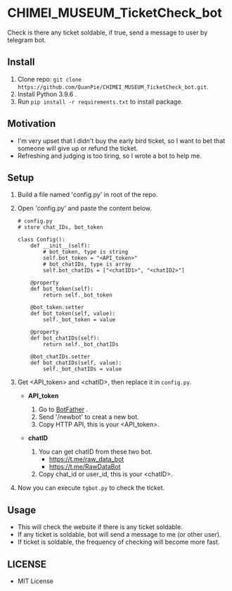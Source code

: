 # CHIMEI_MUSEUM_TicketCheck_bot
Check is there any ticket soldable, if true, send a message to user by telegram bot.
## Install
1. Clone repo: `git clone https://github.com/QuanPie/CHIMEI_MUSEUM_TicketCheck_bot.git`.
2. Install Python 3.9.6 .
3. Run `pip install -r requirements.txt` to install package.
## Motivation
- I'm very upset that I didn't buy the early bird ticket, so I want to bet that someone will give up or refund the ticket.
- Refreshing and judging is too tiring, so I wrote a bot to help me.
## Setup
1. Build a file named 'config.py' in root of the repo.
2. Open 'config.py' and paste the content below.
    ```
    # config.py
    # store chat_IDs, bot_token

    class Config():
        def __init__(self):
            # bot_token, type is string
            self.bot_token = "<API_token>"
            # bot_chatIDs, type is array
            self.bot_chatIDs = ["<chatID1>", "<chatID2>"]

        @property
        def bot_token(self):
            return self._bot_token

        @bot_token.setter
        def bot_token(self, value):
            self._bot_token = value

        @property
        def bot_chatIDs(self):
            return self._bot_chatIDs

        @bot_chatIDs.setter
        def bot_chatIDs(self, value):
            self._bot_chatIDs = value
    ```
3. Get \<API_token> and \<chatID>, then replace it in `config.py`.
    -  **API_token**
        1. Go to [BotFather]('https://t.me/BotFather') .
        2. Send '/newbot' to creat a new bot.
        3. Copy HTTP API, this is your \<API_token>.

    -  **chatID**
        1. You can get chatID from these two bot.
            - https://t.me/raw_data_bot
            - https://t.me/RawDataBot
        2. Copy chat_id or user_id, this is your \<chatID>.

4. Now you can execute `tgbot.py` to check the ticket.

## Usage
- This will check the website if there is any ticket soldable.
- If any ticket is soldable, bot will send a message to me (or other user).
- If ticket is soldable, the frequency of checking will become more fast.

## LICENSE
- MIT License
